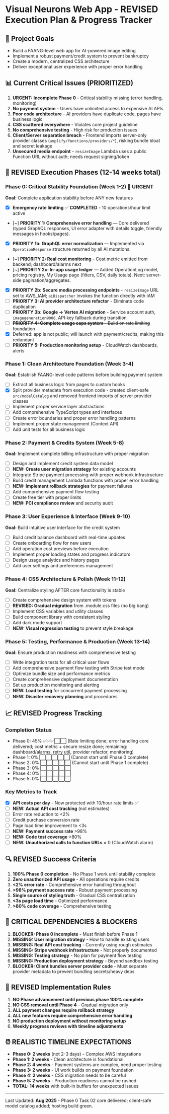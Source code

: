 # Visual Neurons Web App - REVISED Execution Plan & Progress Tracker

## 🎯 Project Goals
- Build a FAANG-level web app for AI-powered image editing
- Implement a robust payment/credit system to prevent bankruptcy
- Create a modern, centralized CSS architecture
- Deliver exceptional user experience with proper error handling

## 📊 Current Critical Issues (PRIORITIZED)
1. **URGENT: Incomplete Phase 0** - Critical stability missing (error handling, monitoring)
2. **No payment system** - Users have unlimited access to expensive AI APIs
3. **Poor code architecture** - AI providers have duplicate code, pages have business logic
4. **CSS scattered everywhere** - Violates core project guideline
5. **No comprehensive testing** - High risk for production issues
6. **Client/Server separation breach** - Frontend imports server-only provider classes (`amplify/functions/providers/*`), risking bundle bloat and secret leakage
7. **Unsecured media endpoint** - `resizeImage` Lambda uses a public Function URL without auth; needs request signing/token

## 🚀 REVISED Execution Phases (12-14 weeks total)

### Phase 0: Critical Stability Foundation (Week 1-2) 🔴 URGENT
**Goal:** Complete application stability before ANY new features
- [x] **Emergency rate limiting** ✅ **COMPLETED** - 10 operations/hour limit active
- [~] **PRIORITY 1: Comprehensive error handling** — Core delivered (typed GraphQL responses, UI error adapter with details toggle, friendly messages in hooks/pages).
- [x] **PRIORITY 1b: GraphQL error normalization** — Implemented via `OperationResponse` structure returned by all AI mutations.
- [~] **PRIORITY 2: Real cost monitoring** - Cost metric emitted from backend; dashboard/alarms next
- [~] **PRIORITY 2c: In-app usage ledger** — Added OperationLog model, pricing registry, My Usage page (filters, CSV, daily totals). Next: server-side pagination/aggregates.
- [x] **PRIORITY 2b: Secure media processing endpoints** - `resizeImage` URL set to AWS_IAM; `aiDispatcher` invokes the function directly with IAM
- [ ] **PRIORITY 3: AI provider architecture refactor** - Eliminate code duplication
- [ ] **PRIORITY 3b: Google → Vertex AI migration** - Service account auth, `imagegeneration@006`, API‑key fallback during transition
- [ ] ~~**PRIORITY 4: Complete usage caps system** - Build on rate limiting foundation~~
- [x] Deferred: app is not public; will launch with payment/credits, making this redundant
- [ ] **PRIORITY 5: Production monitoring setup** - CloudWatch dashboards, alerts

### Phase 1: Clean Architecture Foundation (Week 3-4)
**Goal:** Establish FAANG-level code patterns before building payment system
- [ ] Extract all business logic from pages to custom hooks
- [x] Split provider metadata from execution code - created client-safe `src/modelCatalog` and removed frontend imports of server provider classes
- [ ] Implement proper service layer abstractions  
- [ ] Add comprehensive TypeScript types and interfaces
- [ ] Create error boundaries and proper error handling patterns
- [ ] Implement proper state management (Context API)
- [ ] Add unit tests for all business logic

### Phase 2: Payment & Credits System (Week 5-8) 
**Goal:** Implement complete billing infrastructure with proper migration
- [ ] Design and implement credit system data model
- [ ] **NEW: Create user migration strategy** for existing accounts
- [ ] Integrate Stripe payment processing with proper webhook infrastructure
- [ ] Build credit management Lambda functions with proper error handling
- [ ] **NEW: Implement rollback strategies** for payment failures
- [ ] Add comprehensive payment flow testing
- [ ] Create free tier with proper limits
- [ ] **NEW: PCI compliance review** and security audit

### Phase 3: User Experience & Interface (Week 9-10)
**Goal:** Build intuitive user interface for the credit system
- [ ] Build credit balance dashboard with real-time updates
- [ ] Create onboarding flow for new users
- [ ] Add operation cost previews before execution
- [ ] Implement proper loading states and progress indicators
- [ ] Design usage analytics and history pages
- [ ] Add user settings and preferences management

### Phase 4: CSS Architecture & Polish (Week 11-12)
**Goal:** Centralize styling AFTER core functionality is stable
- [ ] Create comprehensive design system with tokens
- [ ] **REVISED: Gradual migration** from .module.css files (no big bang)
- [ ] Implement CSS variables and utility classes
- [ ] Build component library with consistent styling
- [ ] Add dark mode support
- [ ] **NEW: Visual regression testing** to prevent style breakage

### Phase 5: Testing, Performance & Production (Week 13-14)
**Goal:** Ensure production readiness with comprehensive testing
- [ ] Write integration tests for all critical user flows
- [ ] Add comprehensive payment flow testing with Stripe test mode
- [ ] Optimize bundle size and performance metrics
- [ ] Create comprehensive deployment documentation
- [ ] Set up production monitoring and alerting
- [ ] **NEW: Load testing** for concurrent payment processing
- [ ] **NEW: Disaster recovery planning** and procedures

## 📈 REVISED Progress Tracking

### Completion Status
- Phase 0: 45% ✅✅✅⬜⬜ (Rate limiting done; error handling core delivered; cost metric + secure resize done; remaining: dashboard/alarms, retry util, provider refactor, monitoring)
- Phase 1: 0% ⬜⬜⬜⬜⬜ (Cannot start until Phase 0 complete)
- Phase 2: 0% ⬜⬜⬜⬜⬜ (Cannot start until Phase 1 complete)
- Phase 3: 0% ⬜⬜⬜⬜⬜
- Phase 4: 0% ⬜⬜⬜⬜⬜
- Phase 5: 0% ⬜⬜⬜⬜⬜

### Key Metrics to Track
- [x] **API costs per day** - Now protected with 10/hour rate limits ✅
- [ ] **NEW: Actual API cost tracking** (not estimates)
- [ ] Error rate reduction to <2%
- [ ] Credit purchase conversion rate
- [ ] Page load time improvement to <3s
- [ ] **NEW: Payment success rate** >98%
- [ ] **NEW: Code test coverage** >80%
- [ ] **NEW: Unauthorized calls to function URLs** = 0 (CloudWatch alarm)

## 🔍 REVISED Success Criteria
1. **100% Phase 0 completion** - No Phase 1 work until stability complete
2. **Zero unauthorized API usage** - All operations require credits
3. **<2% error rate** - Comprehensive error handling throughout
4. **>98% payment success rate** - Robust payment processing
5. **Single source of styling truth** - Gradual CSS centralization
6. **<3s page load time** - Optimized performance
7. **>80% code coverage** - Comprehensive testing

## 🚨 CRITICAL DEPENDENCIES & BLOCKERS
1. **BLOCKER: Phase 0 incomplete** - Must finish before Phase 1
2. **MISSING: User migration strategy** - How to handle existing users
3. **MISSING: Real API cost tracking** - Currently using rough estimates
4. **MISSING: Stripe webhook infrastructure** - Not properly documented
5. **MISSING: Testing strategy** - No plan for payment flow testing
6. **MISSING: Production deployment strategy** - Beyond sandbox testing
7. **BLOCKER: Client bundles server provider code** - Must separate provider metadata to prevent bundling secrets/heavy deps

## 📝 REVISED Implementation Rules
1. **NO Phase advancement until previous phase 100% complete**
2. **NO CSS removal until Phase 4** - Gradual migration only
3. **ALL payment changes require rollback strategy**
4. **ALL new features require comprehensive error handling**
5. **NO production deployment without monitoring setup**
6. **Weekly progress reviews with timeline adjustments**

## ⏰ REALISTIC TIMELINE EXPECTATIONS
- **Phase 0: 2 weeks** (not 2-3 days) - Complex AWS integrations
- **Phase 1: 2 weeks** - Clean architecture is foundational  
- **Phase 2: 4 weeks** - Payment systems are complex, need proper testing
- **Phase 3: 2 weeks** - UI work builds on payment foundation
- **Phase 4: 2 weeks** - CSS migration needs to be careful
- **Phase 5: 2 weeks** - Production readiness cannot be rushed
- **TOTAL: 14 weeks** with built-in buffers for unexpected issues

---
Last Updated: **Aug 2025** - Phase 0 Task 02 core delivered; client-safe model catalog added; hosting build green.